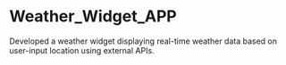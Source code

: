 # Weather_Widget_APP
Developed a weather widget displaying real-time weather data based on user-input location using external APIs.

